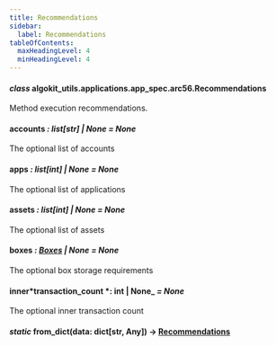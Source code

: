 ```yaml
---
title: Recommendations
sidebar:
  label: Recommendations
tableOfContents:
  maxHeadingLevel: 4
  minHeadingLevel: 4
---
```


#### _class_ algokit_utils.applications.app_spec.arc56.Recommendations

Method execution recommendations.

#### accounts _: list[str] | None_ _= None_

The optional list of accounts

#### apps _: list[int] | None_ _= None_

The optional list of applications

#### assets _: list[int] | None_ _= None_

The optional list of assets

#### boxes _: [Boxes](Boxes.md#algokit_utils.applications.app_spec.arc56.Boxes) | None_ _= None_

The optional box storage requirements

#### inner*transaction_count *: int | None\_ _= None_

The optional inner transaction count

#### _static_ from_dict(data: dict[str, Any]) → [Recommendations](#algokit_utils.applications.app_spec.arc56.Recommendations)

